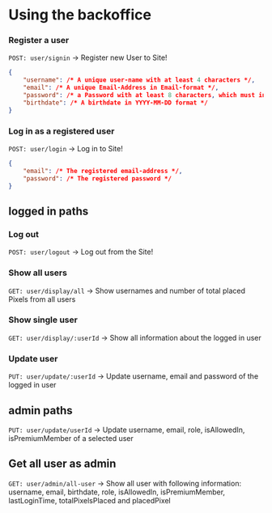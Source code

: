 # Using the backoffice

### Register a user 
`POST: user/signin` -> Register new User to Site!

```JSON
{
    "username": /* A unique user-name with at least 4 characters */,
    "email": /* A unique Email-Address in Email-format */,
    "password": /* a Password with at least 8 characters, which must include at least one number, one symbol, one uppercase letter and one lowercase letter */,
    "birthdate": /* A birthdate in YYYY-MM-DD format */
}
```

### Log in as a registered user
`POST: user/login` -> Log in to Site!

```json
{
    "email": /* The registered email-address */,
    "password": /* The registered password */
}
```

## logged in paths

### Log out 
`POST: user/logout` -> Log out from the Site!

### Show all users
`GET: user/display/all` -> Show usernames and number of total placed Pixels from all users

### Show single user 
`GET: user/display/:userId` -> Show all information about the logged in user

### Update user
`PUT: user/update/:userId` -> Update username, email and password of the logged in user


## admin paths
`PUT: user/update/userId` -> Update username, email, role, isAllowedIn, isPremiumMember of a selected user 

## Get all user as admin
`GET: user/admin/all-user` -> Show all user with following information: username, email, birthdate, role, isAllowedIn, isPremiumMember, lastLoginTime, totalPixelsPlaced and placedPixel

